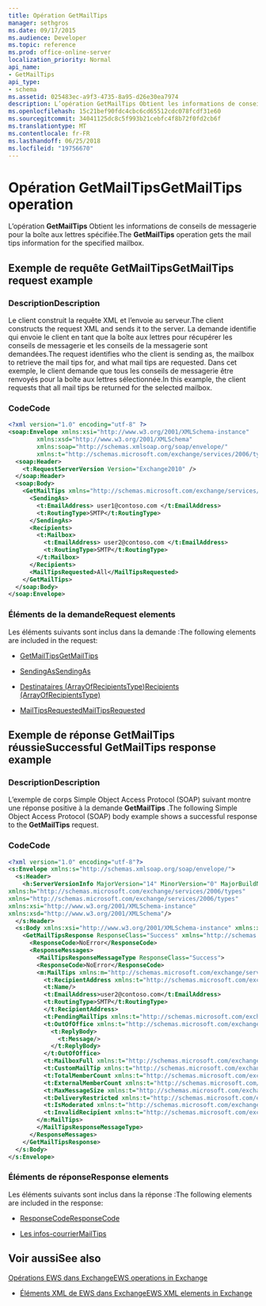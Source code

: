 ```yaml
---
title: Opération GetMailTips
manager: sethgros
ms.date: 09/17/2015
ms.audience: Developer
ms.topic: reference
ms.prod: office-online-server
localization_priority: Normal
api_name:
- GetMailTips
api_type:
- schema
ms.assetid: 025483ec-a9f3-4735-8a95-d26e30ea7974
description: L’opération GetMailTips Obtient les informations de conseils de messagerie pour la boîte aux lettres spécifiée.
ms.openlocfilehash: 15c21bef90fdc4cbc6cd65512cdc078fcdf31e60
ms.sourcegitcommit: 34041125dc8c5f993b21cebfc4f8b72f0fd2cb6f
ms.translationtype: MT
ms.contentlocale: fr-FR
ms.lasthandoff: 06/25/2018
ms.locfileid: "19756670"
---
```

# <a name="getmailtips-operation"></a><span data-ttu-id="c1159-103">Opération GetMailTips</span><span class="sxs-lookup"><span data-stu-id="c1159-103">GetMailTips operation</span></span>

<span data-ttu-id="c1159-104">L’opération **GetMailTips** Obtient les informations de conseils de messagerie pour la boîte aux lettres spécifiée.</span><span class="sxs-lookup"><span data-stu-id="c1159-104">The **GetMailTips** operation gets the mail tips information for the specified mailbox.</span></span> 
  
## <a name="getmailtips-request-example"></a><span data-ttu-id="c1159-105">Exemple de requête GetMailTips</span><span class="sxs-lookup"><span data-stu-id="c1159-105">GetMailTips request example</span></span>

### <a name="description"></a><span data-ttu-id="c1159-106">Description</span><span class="sxs-lookup"><span data-stu-id="c1159-106">Description</span></span>

<span data-ttu-id="c1159-107">Le client construit la requête XML et l’envoie au serveur.</span><span class="sxs-lookup"><span data-stu-id="c1159-107">The client constructs the request XML and sends it to the server.</span></span> <span data-ttu-id="c1159-108">La demande identifie qui envoie le client en tant que la boîte aux lettres pour récupérer les conseils de messagerie et les conseils de la messagerie sont demandées.</span><span class="sxs-lookup"><span data-stu-id="c1159-108">The request identifies who the client is sending as, the mailbox to retrieve the mail tips for, and what mail tips are requested.</span></span> <span data-ttu-id="c1159-109">Dans cet exemple, le client demande que tous les conseils de messagerie être renvoyés pour la boîte aux lettres sélectionnée.</span><span class="sxs-lookup"><span data-stu-id="c1159-109">In this example, the client requests that all mail tips be returned for the selected mailbox.</span></span>
  
### <a name="code"></a><span data-ttu-id="c1159-110">Code</span><span class="sxs-lookup"><span data-stu-id="c1159-110">Code</span></span>

```XML
<?xml version="1.0" encoding="utf-8" ?> 
<soap:Envelope xmlns:xsi="http://www.w3.org/2001/XMLSchema-instance" 
        xmlns:xsd="http://www.w3.org/2001/XMLSchema" 
        xmlns:soap="http://schemas.xmlsoap.org/soap/envelope/" 
        xmlns:t="http://schemas.microsoft.com/exchange/services/2006/types"> 
  <soap:Header> 
    <t:RequestServerVersion Version="Exchange2010" /> 
  </soap:Header> 
  <soap:Body> 
    <GetMailTips xmlns="http://schemas.microsoft.com/exchange/services/2006/messages"> 
      <SendingAs> 
        <t:EmailAddress> user1@contoso.com </t:EmailAddress> 
        <t:RoutingType>SMTP</t:RoutingType> 
      </SendingAs> 
      <Recipients> 
        <t:Mailbox> 
          <t:EmailAddress> user2@contoso.com </t:EmailAddress> 
          <t:RoutingType>SMTP</t:RoutingType> 
        </t:Mailbox> 
      </Recipients> 
      <MailTipsRequested>All</MailTipsRequested> 
    </GetMailTips> 
  </soap:Body> 
</soap:Envelope>
```

### <a name="request-elements"></a><span data-ttu-id="c1159-111">Éléments de la demande</span><span class="sxs-lookup"><span data-stu-id="c1159-111">Request elements</span></span>

<span data-ttu-id="c1159-112">Les éléments suivants sont inclus dans la demande :</span><span class="sxs-lookup"><span data-stu-id="c1159-112">The following elements are included in the request:</span></span>
  
- [<span data-ttu-id="c1159-113">GetMailTips</span><span class="sxs-lookup"><span data-stu-id="c1159-113">GetMailTips</span></span>](getmailtips.md)
    
- [<span data-ttu-id="c1159-114">SendingAs</span><span class="sxs-lookup"><span data-stu-id="c1159-114">SendingAs</span></span>](sendingas.md)
    
- [<span data-ttu-id="c1159-115">Destinataires (ArrayOfRecipientsType)</span><span class="sxs-lookup"><span data-stu-id="c1159-115">Recipients (ArrayOfRecipientsType)</span></span>](recipients-arrayofrecipientstype.md)
    
- [<span data-ttu-id="c1159-116">MailTipsRequested</span><span class="sxs-lookup"><span data-stu-id="c1159-116">MailTipsRequested</span></span>](mailtipsrequested.md)
    
## <a name="successful-getmailtips-response-example"></a><span data-ttu-id="c1159-117">Exemple de réponse GetMailTips réussie</span><span class="sxs-lookup"><span data-stu-id="c1159-117">Successful GetMailTips response example</span></span>

### <a name="description"></a><span data-ttu-id="c1159-118">Description</span><span class="sxs-lookup"><span data-stu-id="c1159-118">Description</span></span>

<span data-ttu-id="c1159-119">L’exemple de corps Simple Object Access Protocol (SOAP) suivant montre une réponse positive à la demande **GetMailTips** .</span><span class="sxs-lookup"><span data-stu-id="c1159-119">The following Simple Object Access Protocol (SOAP) body example shows a successful response to the **GetMailTips** request.</span></span> 
  
### <a name="code"></a><span data-ttu-id="c1159-120">Code</span><span class="sxs-lookup"><span data-stu-id="c1159-120">Code</span></span>

```XML
<?xml version="1.0" encoding="utf-8"?> 
<s:Envelope xmlns:s="http://schemas.xmlsoap.org/soap/envelope/"> 
  <s:Header> 
    <h:ServerVersionInfo MajorVersion="14" MinorVersion="0" MajorBuildNumber="536" MinorBuildNumber="0" Version="Exchange2010" 
xmlns:h="http://schemas.microsoft.com/exchange/services/2006/types" 
xmlns="http://schemas.microsoft.com/exchange/services/2006/types" 
xmlns:xsi="http://www.w3.org/2001/XMLSchema-instance" 
xmlns:xsd="http://www.w3.org/2001/XMLSchema"/> 
  </s:Header> 
  <s:Body xmlns:xsi="http://www.w3.org/2001/XMLSchema-instance" xmlns:xsd="http://www.w3.org/2001/XMLSchema"> 
    <GetMailTipsResponse ResponseClass="Success" xmlns="http://schemas.microsoft.com/exchange/services/2006/messages"> 
      <ResponseCode>NoError</ResponseCode> 
      <ResponseMessages> 
        <MailTipsResponseMessageType ResponseClass="Success"> 
        <ResponseCode>NoError</ResponseCode> 
        <m:MailTips xmlns:m="http://schemas.microsoft.com/exchange/services/2006/messages"> 20 / 29 [MS-OXWMT] — v20100517 Mail Tips Web Service Extensions Copyright © 2010 Microsoft Corporation. Release: Monday, May 17, 2010 
          <t:RecipientAddress xmlns:t="http://schemas.microsoft.com/exchange/services/2006/types"> 
          <t:Name/> 
          <t:EmailAddress>user2@contoso.com</t:EmailAddress> 
          <t:RoutingType>SMTP</t:RoutingType> 
          </t:RecipientAddress> 
          <t:PendingMailTips xmlns:t="http://schemas.microsoft.com/exchange/services/2006/types"/> 
          <t:OutOfOffice xmlns:t="http://schemas.microsoft.com/exchange/services/2006/types"> 
            <t:ReplyBody> 
              <t:Message/> 
            </t:ReplyBody> 
          </t:OutOfOffice> 
          <t:MailboxFull xmlns:t="http://schemas.microsoft.com/exchange/services/2006/types">false</t:MailboxFull> 
          <t:CustomMailTip xmlns:t="http://schemas.microsoft.com/exchange/services/2006/types">Hello World Mailtips</t:CustomMailTip> 
          <t:TotalMemberCount xmlns:t="http://schemas.microsoft.com/exchange/services/2006/types">1</t:TotalMemberCount> 
          <t:ExternalMemberCount xmlns:t="http://schemas.microsoft.com/exchange/services/2006/types">0</t:ExternalMemberCount> 
          <t:MaxMessageSize xmlns:t="http://schemas.microsoft.com/exchange/services/2006/types">10485760</t:MaxMessageSize> 
          <t:DeliveryRestricted xmlns:t="http://schemas.microsoft.com/exchange/services/2006/types">false</t:DeliveryRestricted> 
          <t:IsModerated xmlns:t="http://schemas.microsoft.com/exchange/services/2006/types">false</t:IsModerated> 
          <t:InvalidRecipient xmlns:t="http://schemas.microsoft.com/exchange/services/2006/types">false</t:InvalidRecipient> 
        </m:MailTips> 
        </MailTipsResponseMessageType> 
      </ResponseMessages> 
    </GetMailTipsResponse> 
  </s:Body> 
</s:Envelope>
```

### <a name="response-elements"></a><span data-ttu-id="c1159-121">Éléments de réponse</span><span class="sxs-lookup"><span data-stu-id="c1159-121">Response elements</span></span>

<span data-ttu-id="c1159-122">Les éléments suivants sont inclus dans la réponse :</span><span class="sxs-lookup"><span data-stu-id="c1159-122">The following elements are included in the response:</span></span>
  
- [<span data-ttu-id="c1159-123">ResponseCode</span><span class="sxs-lookup"><span data-stu-id="c1159-123">ResponseCode</span></span>](responsecode.md)
    
- [<span data-ttu-id="c1159-124">Les infos-courrier</span><span class="sxs-lookup"><span data-stu-id="c1159-124">MailTips</span></span>](mailtips.md)
    
## <a name="see-also"></a><span data-ttu-id="c1159-125">Voir aussi</span><span class="sxs-lookup"><span data-stu-id="c1159-125">See also</span></span>



[<span data-ttu-id="c1159-126">Opérations EWS dans Exchange</span><span class="sxs-lookup"><span data-stu-id="c1159-126">EWS operations in Exchange</span></span>](ews-operations-in-exchange.md)
  
- [<span data-ttu-id="c1159-127">Éléments XML de EWS dans Exchange</span><span class="sxs-lookup"><span data-stu-id="c1159-127">EWS XML elements in Exchange</span></span>](ews-xml-elements-in-exchange.md)

